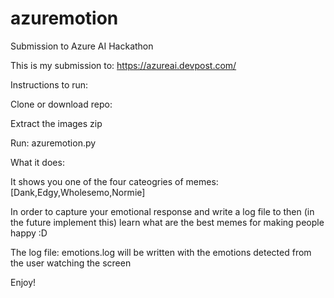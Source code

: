 # azuremotion
Submission to Azure AI Hackathon


This is my submission to: https://azureai.devpost.com/

Instructions to run:

Clone or download repo:

Extract the images zip

Run: azuremotion.py

What it does:

It shows you one of the four cateogries of memes: [Dank,Edgy,Wholesemo,Normie]

In order to capture your emotional response and write a log file to then (in the future implement this) learn what are the best memes for making people happy :D


The log file: emotions.log will be written with the emotions detected from the user watching the screen

Enjoy!
